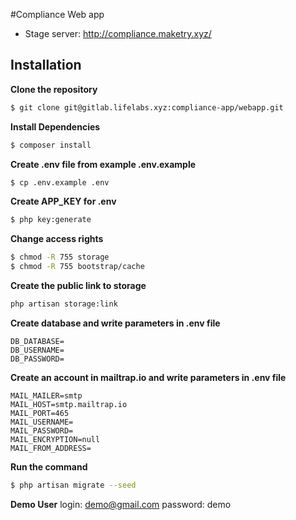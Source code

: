 #Compliance Web app  
  
* Stage server: http://compliance.maketry.xyz/
  
## Installation   

**Clone the repository**   
```bash
$ git clone git@gitlab.lifelabs.xyz:compliance-app/webapp.git
```  
  
**Install Dependencies**  
 ```bash
 $ composer install
 ```  
 
  **Create .env file from example .env.example**  
 ```bash
 $ cp .env.example .env
 ```

**Create APP_KEY for .env**  
 ```bash
 $ php key:generate
 ``` 

**Change access rights**  

```bash
$ chmod -R 755 storage
$ chmod -R 755 bootstrap/cache
```

**Create the public link to storage**
```bash
php artisan storage:link
```

**Create database and write parameters in .env file**  

    DB_DATABASE=  
    DB_USERNAME=  
    DB_PASSWORD=  

**Create an account in mailtrap.io and write parameters in .env file**

    MAIL_MAILER=smtp
    MAIL_HOST=smtp.mailtrap.io
    MAIL_PORT=465
    MAIL_USERNAME=
    MAIL_PASSWORD=
    MAIL_ENCRYPTION=null
    MAIL_FROM_ADDRESS=
    
    
**Run the command**  
```bash
$ php artisan migrate --seed
```   
 
**Demo User**
login: demo@gmail.com 
password: demo
 
